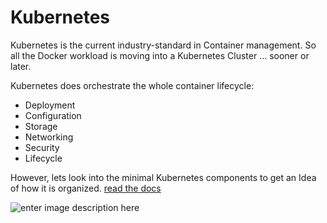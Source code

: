 

# Kubernetes
Kubernetes is the current industry-standard in Container management.
So all the Docker workload is moving into a Kubernetes Cluster ... sooner or later.

Kubernetes does orchestrate the whole container lifecycle:
- Deployment
- Configuration
- Storage
- Networking
- Security
- Lifecycle

However, lets look into the minimal Kubernetes components to get an Idea of how it is organized.
[read the docs](https://kubernetes.io/docs/concepts/overview/components/)

![enter image description here](https://raw.githubusercontent.com/joe-speedboat/workshop.docker/main/images/components-of-kubernetes.svg)
<!--stackedit_data:
eyJoaXN0b3J5IjpbLTEyOTc2MTQ0OTIsMTM0NDE2MjY1Nl19
-->
